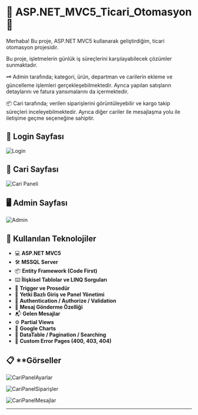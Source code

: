 # 🌟 ASP.NET_MVC5_Ticari_Otomasyon 🌟

Merhaba! Bu proje, ASP.NET MVC5 kullanarak geliştirdiğim, ticari otomasyon projesidir.  

Bu proje, işletmelerin günlük iş süreçlerini karşılayabilecek çözümler sunmaktadır. 

🗝️ Admin tarafında; kategori, ürün, departman ve carilerin ekleme ve güncelleme işlemleri gerçekleşebilmektedir. Ayrıca yapılan satışların detaylarını ve fatura yansımalarını da içermektedir.

📦 Cari tarafında;  verilen siparişlerini görüntüleyebilir ve kargo takip süreçleri inceleyebilmektedir. Ayrıca diğer cariler ile mesajlaşma yolu ile iletişime geçme seçeneğine sahiptir.



## 🔑 Login Sayfası 

![Login](https://github.com/user-attachments/assets/f344ef44-cfda-4f95-89d5-44d50932a43f)



## 🥼 Cari Sayfası 

![Cari Paneli](https://github.com/user-attachments/assets/97dce2b8-54b4-4474-b8dc-54c4c6291d4c)



## 🖥️ Admin Sayfası 

![Admin](https://github.com/user-attachments/assets/a38c3dd0-cb5d-461c-800a-3089daa35703)




## 🚀 **Kullanılan Teknolojiler**
- 💻 **ASP.NET MVC5** 
- 🛠️ **MSSQL Server** 
- 📦 **Entity Framework (Code First)**
- ⌨️ **İlişkisel Tablolar ve LINQ Sorguları**
- 🧮 **Trigger ve Prosedür**
- 🔏 **Yetki Bazlı Giriş ve Panel Yönetimi**
- 🔑 **Authentication / Authorize / Validation**
- 📩 **Mesaj Gönderme Özelliği**
- 📬 **Gelen Mesajlar**
- ⚙️ **Partial Views**
- 🎑 **Google Charts**
- 🔩 **DataTable / Pagination / Searching**
- 🧰 **Custom Error Pages (400, 403, 404)**





## 📋 **Görseller




![CariPanelAyarlar](https://github.com/user-attachments/assets/af10d72e-55f5-48da-9ece-0e96ab1875a7)



![CariPanelSiparişler](https://github.com/user-attachments/assets/5d6a5bbd-6c0c-4058-b8b3-90988da598cc)



![CariPanelMesajlar](https://github.com/user-attachments/assets/29824731-0b89-4e1f-902c-94aebc022c5c)


---
